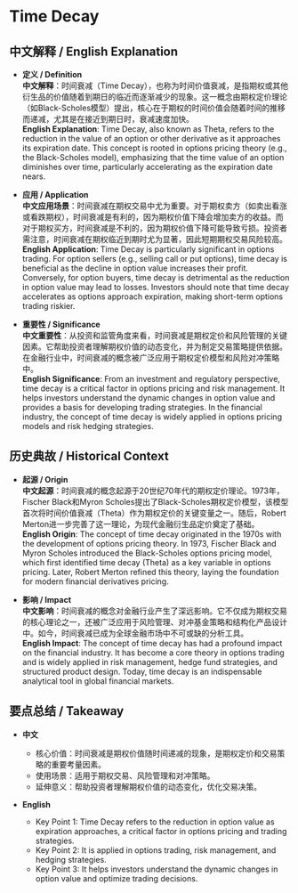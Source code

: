 # Time Decay

## 中文解释 / English Explanation

* **定义 / Definition**  
  **中文解释**：时间衰减（Time Decay），也称为时间价值衰减，是指期权或其他衍生品的价值随着到期日的临近而逐渐减少的现象。这一概念由期权定价理论（如Black-Scholes模型）提出，核心在于期权的时间价值会随着时间的推移而递减，尤其是在接近到期日时，衰减速度加快。  
  **English Explanation**: Time Decay, also known as Theta, refers to the reduction in the value of an option or other derivative as it approaches its expiration date. This concept is rooted in options pricing theory (e.g., the Black-Scholes model), emphasizing that the time value of an option diminishes over time, particularly accelerating as the expiration date nears.

* **应用 / Application**  
  **中文应用场景**：时间衰减在期权交易中尤为重要。对于期权卖方（如卖出看涨或看跌期权），时间衰减是有利的，因为期权价值下降会增加卖方的收益。而对于期权买方，时间衰减是不利的，因为期权价值下降可能导致亏损。投资者需注意，时间衰减在期权临近到期时尤为显著，因此短期期权交易风险较高。  
  **English Application**: Time Decay is particularly significant in options trading. For option sellers (e.g., selling call or put options), time decay is beneficial as the decline in option value increases their profit. Conversely, for option buyers, time decay is detrimental as the reduction in option value may lead to losses. Investors should note that time decay accelerates as options approach expiration, making short-term options trading riskier.

* **重要性 / Significance**  
  **中文重要性**：从投资和监管角度来看，时间衰减是期权定价和风险管理的关键因素。它帮助投资者理解期权价值的动态变化，并为制定交易策略提供依据。在金融行业中，时间衰减的概念被广泛应用于期权定价模型和风险对冲策略中。  
  **English Significance**: From an investment and regulatory perspective, time decay is a critical factor in options pricing and risk management. It helps investors understand the dynamic changes in option value and provides a basis for developing trading strategies. In the financial industry, the concept of time decay is widely applied in options pricing models and risk hedging strategies.

## 历史典故 / Historical Context

* **起源 / Origin**  
  **中文起源**：时间衰减的概念起源于20世纪70年代的期权定价理论。1973年，Fischer Black和Myron Scholes提出了Black-Scholes期权定价模型，该模型首次将时间价值衰减（Theta）作为期权定价的关键变量之一。随后，Robert Merton进一步完善了这一理论，为现代金融衍生品定价奠定了基础。  
  **English Origin**: The concept of time decay originated in the 1970s with the development of options pricing theory. In 1973, Fischer Black and Myron Scholes introduced the Black-Scholes options pricing model, which first identified time decay (Theta) as a key variable in options pricing. Later, Robert Merton refined this theory, laying the foundation for modern financial derivatives pricing.

* **影响 / Impact**  
  **中文影响**：时间衰减的概念对金融行业产生了深远影响。它不仅成为期权交易的核心理论之一，还被广泛应用于风险管理、对冲基金策略和结构化产品设计中。如今，时间衰减已成为全球金融市场中不可或缺的分析工具。  
  **English Impact**: The concept of time decay has had a profound impact on the financial industry. It has become a core theory in options trading and is widely applied in risk management, hedge fund strategies, and structured product design. Today, time decay is an indispensable analytical tool in global financial markets.

## 要点总结 / Takeaway

* **中文**  
  - 核心价值：时间衰减是期权价值随时间递减的现象，是期权定价和交易策略的重要考量因素。  
  - 使用场景：适用于期权交易、风险管理和对冲策略。  
  - 延伸意义：帮助投资者理解期权价值的动态变化，优化交易决策。

* **English**  
  - Key Point 1: Time Decay refers to the reduction in option value as expiration approaches, a critical factor in options pricing and trading strategies.  
  - Key Point 2: It is applied in options trading, risk management, and hedging strategies.  
  - Key Point 3: It helps investors understand the dynamic changes in option value and optimize trading decisions.